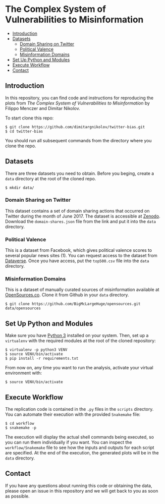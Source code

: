 # The Complex System of Vulnerabilities to Misinformation

* [Introduction](#introduction)
* [Datasets](#datasets)
  * [Domain Sharing on Twitter](#domain-sharing-on-twitter)
  * [Political Valence](#political-valence)
  * [Misinformation Domains](#misinformation-domains)
* [Set Up Python and Modules](#set-up-python-and-modules)
* [Execute Workflow](#execute-workflow)
* [Contact](#contact)

## Introduction

In this repository, you can find code and instructions for reproducing the plots from *The Complex System of Vulnerabilities to Misinformation* by Filippo Menczer and Dimitar Nikolov.

To start clone this repo:

```
$ git clone https://github.com/dimitargnikolov/twitter-bias.git
$ cd twitter-bias
```

You should run all subsequent commands from the directory where you clone the repo.

## Datasets

There are three datasets you need to obtain. Before you beging, create a `data` directory at the root of the cloned repo.

```
$ mkdir data/
```

### Domain Sharing on Twitter

This dataset contains a set of domain sharing actions that occurred on Twitter during the month of June 2017. The dataset is accessible at [Zenodo](https://zenodo.org/record/2558687). Download the `domain-shares.json` file from the link and put it into the `data` directory.

### Political Valence

This is a dataset from Facebook, which gives political valence scores to several popular news sites (1). You can request access to the dataset from [Dataverse](https://dataverse.harvard.edu/dataset.xhtml?persistentId=doi:10.7910/DVN/LDJ7MS). Once you have access, put the `top500.csv` file into the `data` directory.

### Misinformation Domains

This is a dataset of manually curated sources of misinformation available at [OpenSources.co](opensources.co). Clone it from Github in your `data` directory.

```
$ git clone https://github.com/BigMcLargeHuge/opensources.git data/opensources
```

## Set Up Python and Modules

Make sure you have [Python 3](https://www.python.org/) installed on your system. Then, set up a `virtualenv` with the required modules at the root of the cloned repository:

```
$ virtualenv -p python3 VENV
$ source VENV/bin/activate
$ pip install -r requirements.txt
```

From now on, any time you want to run the analysis, activate your virtual environment with:

```
$ source VENV/bin/activate
```

## Execute Workflow

The replication code is contained in the `.py` files in the `scripts` directory. You can automate their execution with the provided `Snakemake` file:

```
$ cd workflow
$ snakemake -p
```

The execution will display the actual shell commands being executed, so you can run them individually if you want. You can inspect the `workflow/Snakemake` file to see how the inputs and outputs for each script are specified. At the end of the execution, the generated plots will be in the `data` directory.

## Contact

If you have any questions about running this code or obtaining the data, please open an issue in this repository and we will get back to you as soon as possible.

